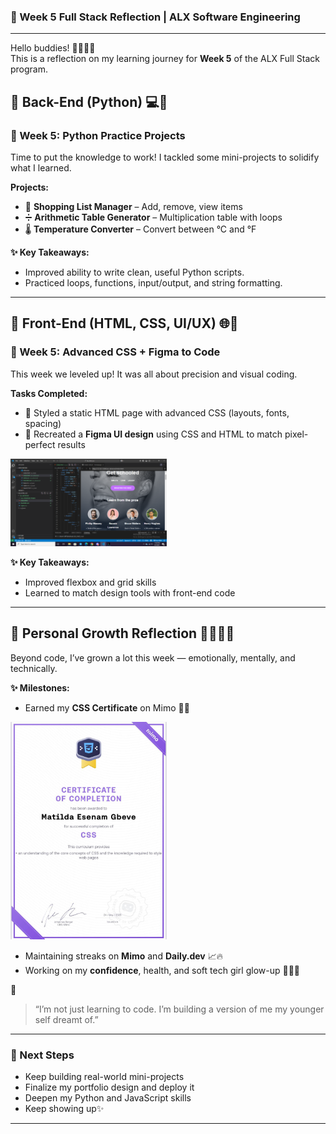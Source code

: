 ### 🌟 Week 5 Full Stack Reflection | ALX Software Engineering
---
Hello buddies! 👩🏽‍💻✨  
This is a reflection on my learning journey for **Week 5** of the ALX Full Stack program. 

## 🧠 Back-End (Python) 💻🐍
### 🔧 Week 5: Python Practice Projects
Time to put the knowledge to work! I tackled some mini-projects to solidify what I learned.

**Projects:**
- 🛒 **Shopping List Manager** – Add, remove, view items
- ➗ **Arithmetic Table Generator** – Multiplication table with loops
- 🌡️ **Temperature Converter** – Convert between °C and °F

**✨ Key Takeaways:**
- Improved ability to write clean, useful Python scripts.
- Practiced loops, functions, input/output, and string formatting.

---

## 🎨 Front-End (HTML, CSS, UI/UX) 🌐💅
### 🎯 Week 5: Advanced CSS + Figma to Code
This week we leveled up! It was all about precision and visual coding.

**Tasks Completed:**
- 💅 Styled a static HTML page with advanced CSS (layouts, fonts, spacing)
- 🧾 Recreated a **Figma UI design** using CSS and HTML to match pixel-perfect results

<img src="https://github.com/gemgeek/gems-digital-journal/blob/main/assets/Advanced%20HTML%20Project.png" alt="advanced" width="250"/>

**✨ Key Takeaways:**
- Improved flexbox and grid skills
- Learned to match design tools with front-end code

---

## 🌱 Personal Growth Reflection 🌸🧘🏽‍♀️

Beyond code, I’ve grown a lot this week — emotionally, mentally, and technically.

**✨ Milestones:**
- Earned my **CSS Certificate** on Mimo 🥳📜
<img src="https://github.com/gemgeek/gems-digital-journal/blob/main/assets/CSS%20Certificate.jpg" alt="certificate" width="250"/>

- Maintaining streaks on **Mimo** and **Daily.dev** 📈🔥
- Working on my **confidence**, health, and soft tech girl glow-up 💖💪🏽

**💬**
> “I’m not just learning to code. I’m building a version of me my younger self dreamt of.”

---

### 📌 Next Steps
- Keep building real-world mini-projects
- Finalize my portfolio design and deploy it
- Deepen my Python and JavaScript skills
- Keep showing up✨

---
